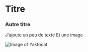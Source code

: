 # Titre
### Autre titre
J'ajoute un peu de texte
Et une image

![Image of Yaktocat](https://octodex.github.com/images/yaktocat.png)
